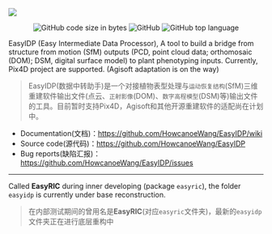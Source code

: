 ![](https://github.com/HowcanoeWang/EasyIDP/wiki/static/easyidp_head.svg)

<p align="center">
  <img alt="GitHub code size in bytes" src="https://img.shields.io/github/languages/code-size/HowcanoeWang/EasyIDP?style=plastic">
  <img alt="GitHub" src="https://img.shields.io/github/license/HowcanoeWang/EasyIDP?style=plastic">
  <img alt="GitHub top language" src="https://img.shields.io/github/languages/top/HowcanoeWang/EasyIDP?style=plastic">
</p>


EasyIDP (Easy Intermediate Data Processor), A tool to build a bridge from structure from motion (SfM)  outputs (PCD, point cloud data; orthomosaic (DOM); DSM, digital surface model) to plant phenotyping inputs. Currently, Pix4D project are supported. (Agisoft adaptation is on the way)

> EasyIDP(数据中转助手)是一个对接植物表型处理与`运动恢复结构`(SfM)三维重建软件输出文件(点云、`正射影像`(DOM)、`数字高程模型`(DSM)等)输出文件的工具。目前暂时支持Pix4D，Agisoft和其他开源重建软件的适配尚在计划中。

*   Documentation(文档)：https://github.com/HowcanoeWang/EasyIDP/wiki
*   Source code(源代码)：https://github.com/HowcanoeWang/EasyIDP
*   Bug reports(缺陷汇报)：https://github.com/HowcanoeWang/EasyIDP/issues

---

Called **EasyRIC** during inner developing (package `easyric`), the folder `easyidp` is currently under base reconstruction.

> 在内部测试期间的曾用名是**EasyRIC**(对应`easyric`文件夹)，最新的`easyidp`文件夹正在进行底层重构中